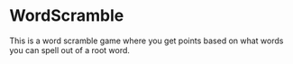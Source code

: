 # WordScramble
This is a word scramble game where you get points based on what words you can spell out of a root word.

